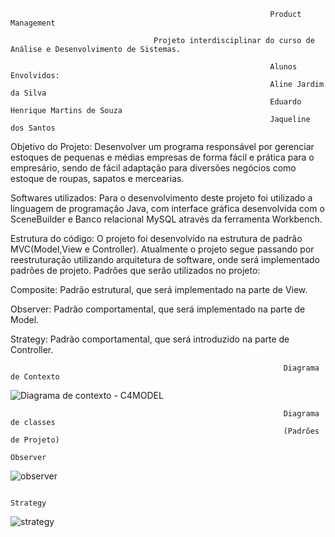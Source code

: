                                                               Product Management

                                    Projeto interdisciplinar do curso de Análise e Desenvolvimento de Sistemas.

                                                              Alunos Envolvidos:  
                                                              Aline Jardim da Silva
                                                              Eduardo Henrique Martins de Souza
                                                              Jaqueline dos Santos


Objetivo do Projeto:
Desenvolver um programa responsável por gerenciar estoques de pequenas e médias empresas de forma fácil e prática para o empresário, sendo de fácil adaptação para diversões negócios como estoque de roupas, sapatos e mercearias. 

Softwares utilizados: 
Para o desenvolvimento deste projeto foi utilizado a linguagem de programação Java, com interface gráfica desenvolvida com o SceneBuilder e Banco relacional MySQL através da ferramenta Workbench. 

Estrutura do código: 
O projeto foi desenvolvido na estrutura de padrão MVC(Model,View e Controller). Atualmente o projeto segue passando por reestruturação utilizando arquitetura de software, onde será implementado padrões de projeto. 
Padrões que serão utilizados no projeto: 

Composite: Padrão estrutural, que será implementado na parte de View. 

Observer: Padrão comportamental, que será implementado na parte de Model. 

Strategy: Padrão comportamental, que será introduzido na parte de Controller. 



                                                                 Diagrama de Contexto


![Diagrama de contexto - C4MODEL](https://user-images.githubusercontent.com/62843971/137044568-0e691e9f-b5d4-4545-8a76-9d29069f88ce.png)



                                                                 Diagrama de classes
                                                                 (Padrões de Projeto)
                                                                      Observer

![observer](https://user-images.githubusercontent.com/62843971/137044198-16bdeb2f-dfba-4a2d-8e2e-ed38c9a66fcd.PNG)

                                                                      Strategy

![strategy](https://user-images.githubusercontent.com/62843971/137044345-a1840a66-845b-4235-8bc7-a57d407b85e5.PNG)
